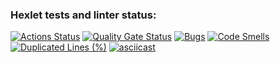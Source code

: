 ### Hexlet tests and linter status:
[![Actions Status](https://github.com/AnnaBaranenko/java-project-61/actions/workflows/hexlet-check.yml/badge.svg)](https://github.com/AnnaBaranenko/java-project-61/actions)
[![Quality Gate Status](https://sonarcloud.io/api/project_badges/measure?project=AnnaBaranenko_java-project-61&metric=alert_status)](https://sonarcloud.io/summary/new_code?id=AnnaBaranenko_java-project-61)
[![Bugs](https://sonarcloud.io/api/project_badges/measure?project=AnnaBaranenko_java-project-61&metric=bugs)](https://sonarcloud.io/summary/new_code?id=AnnaBaranenko_java-project-61)
[![Code Smells](https://sonarcloud.io/api/project_badges/measure?project=AnnaBaranenko_java-project-61&metric=code_smells)](https://sonarcloud.io/summary/new_code?id=AnnaBaranenko_java-project-61)
[![Duplicated Lines (%)](https://sonarcloud.io/api/project_badges/measure?project=AnnaBaranenko_java-project-61&metric=duplicated_lines_density)](https://sonarcloud.io/summary/new_code?id=AnnaBaranenko_java-project-61)
[![asciicast](https://asciinema.org/a/fvmFLAzj1uHiQeo6pe4mzwy6r.svg)](https://asciinema.org/a/fvmFLAzj1uHiQeo6pe4mzwy6r)
<script src="https://asciinema.org/a/fvmFLAzj1uHiQeo6pe4mzwy6r.js" id="asciicast-fvmFLAzj1uHiQeo6pe4mzwy6r" async="true"></script>
